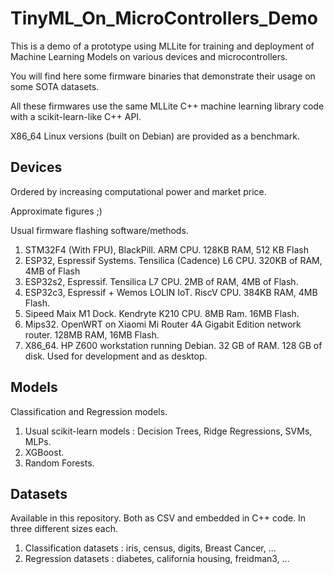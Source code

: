 # TinyML_On_MicroControllers_Demo

This is a demo of a prototype using MLLite for training and deployment of Machine Learning Models on various devices and microcontrollers.

You will find here some firmware binaries that demonstrate their usage on some SOTA datasets.

All these firmwares use the same MLLite C++ machine learning library code with a scikit-learn-like C++ API.

X86_64 Linux versions (built on Debian) are provided as a benchmark.


## Devices

Ordered by increasing computational power and market price.

Approximate figures ;)

Usual firmware flashing software/methods.

1. STM32F4 (With FPU),  BlackPill. ARM CPU. 128KB RAM, 512 KB Flash
2. ESP32, Espressif Systems. Tensilica (Cadence) L6 CPU. 320KB of RAM, 4MB of Flash
3. ESP32s2, Espressif. Tensilica L7 CPU. 2MB of RAM, 4MB of Flash.
4. ESP32c3, Espressif + Wemos LOLIN IoT. RiscV CPU. 384KB RAM, 4MB Flash.
5. Sipeed Maix M1 Dock. Kendryte K210 CPU. 8MB Ram. 16MB Flash.
6. Mips32. OpenWRT on Xiaomi Mi Router 4A Gigabit Edition network router. 128MB RAM, 16MB Flash.
7. X86_64. HP Z600 workstation running Debian. 32 GB of RAM. 128 GB of disk. Used for development and as desktop.

## Models

Classification and Regression models.

1. Usual scikit-learn models : Decision Trees, Ridge Regressions, SVMs, MLPs.
2. XGBoost.
3. Random Forests.

## Datasets

Available in this repository. Both as CSV and embedded in C++ code. In three different sizes each.


1. Classification datasets : iris, census, digits, Breast Cancer, ...
2. Regression datasets : diabetes, california housing, freidman3, ...
